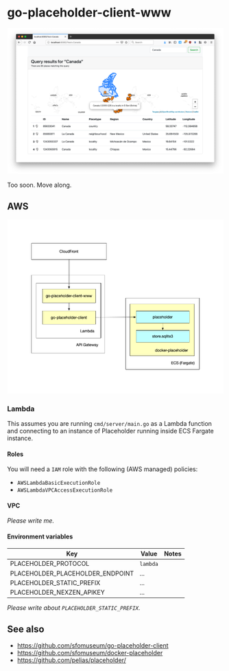 # go-placeholder-client-www

![](docs/images/canada.png)

Too soon. Move along.

## AWS

![](docs/images/arch.jpg)

### Lambda

This assumes you are running `cmd/server/main.go` as a Lambda function and connecting to an instance of Placeholder running inside ECS Fargate instance.

#### Roles

You will need a `IAM` role with the following (AWS managed) policies:

* `AWSLambdaBasicExecutionRole`
* `AWSLambdaVPCAccessExecutionRole`

#### VPC

_Please write me._

#### Environment variables

| Key | Value | Notes |
| --- | --- | --- |
| PLACEHOLDER_PROTOCOL | `lambda` |
| PLACEHOLDER_PLACEHOLDER_ENDPOINT | ... |
| PLACEHOLDER_STATIC_PREFIX | ... |
| PLACEHOLDER_NEXZEN_APIKEY | ... |

_Please write about `PLACEHOLDER_STATIC_PREFIX`._

## See also

* https://github.com/sfomuseum/go-placeholder-client
* https://github.com/sfomuseum/docker-placeholder
* https://github.com/pelias/placeholder/
